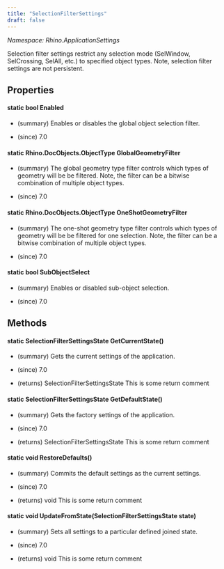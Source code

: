 ```yaml
---
title: "SelectionFilterSettings"
draft: false
---
```


*Namespace: Rhino.ApplicationSettings*

   Selection filter settings restrict any selection mode (SelWindow, SelCrossing, SelAll, etc.) to specified object types.
   Note, selection filter settings are not persistent.
   
## Properties
#### static bool Enabled
- (summary) 
     Enables or disables the global object selection filter.
     
- (since) 7.0
#### static Rhino.DocObjects.ObjectType GlobalGeometryFilter
- (summary) 
     The global geometry type filter controls which types of geometry will be be filtered.
     Note, the filter can be a bitwise combination of multiple object types.
     
- (since) 7.0
#### static Rhino.DocObjects.ObjectType OneShotGeometryFilter
- (summary) 
     The one-shot geometry type filter controls which types of geometry will be be filtered for one selection.
     Note, the filter can be a bitwise combination of multiple object types.
     
- (since) 7.0
#### static bool SubObjectSelect
- (summary) 
     Enables or disabled sub-object selection.
     
- (since) 7.0
## Methods
#### static SelectionFilterSettingsState GetCurrentState()
- (summary) 
     Gets the current settings of the application.
     
- (since) 7.0
- (returns) SelectionFilterSettingsState This is some return comment
#### static SelectionFilterSettingsState GetDefaultState()
- (summary) 
     Gets the factory settings of the application.
     
- (since) 7.0
- (returns) SelectionFilterSettingsState This is some return comment
#### static void RestoreDefaults()
- (summary) 
     Commits the default settings as the current settings.
     
- (since) 7.0
- (returns) void This is some return comment
#### static void UpdateFromState(SelectionFilterSettingsState state)
- (summary) 
     Sets all settings to a particular defined joined state.
     
- (since) 7.0
- (returns) void This is some return comment
